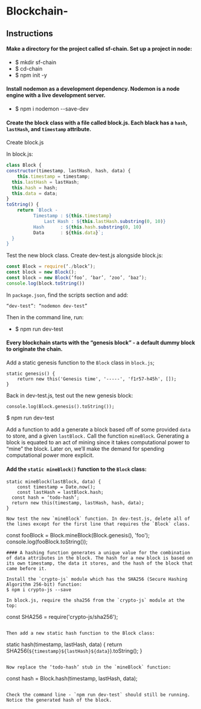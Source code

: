 # Blockchain-

## Instructions
#### Make a directory for the project called sf-chain. Set up a project in node:
* $ mkdir sf-chain
* $ cd-chain
* $ npm init -y

#### Install nodemon as a development dependency. Nodemon is a node engine with a live development server.
* $ npm i nodemon --save-dev

#### Create the block class with a file called block.js. Each black has a `hash`, `lastHash`, and `timestamp` attribute.
Create block.js

In block.js: 
```javascript
class Block {
constructor(timestamp, lastHash, hash, data) {
	this.timestamp = timestamp;
  this.lastHash = lastHash;
  this.hash = hash;
  this.data = data;
}
toString() {
	return `Block -
          Timestamp : ${this.timestamp}
 		      Last Hash : ${this.lastHash.substring(0, 10)}
          Hash      : ${this.hash.substring(0, 10)
          Data      : ${this.data}`;
  }
}
```
Test the new block class. Create dev-test.js alongside block.js:
```javascript
const Block = require(‘./block’);
const block = new Block();
const block = new Block(‘foo’, ‘bar’, ‘zoo’, ‘baz’);
console.log(block.toString())
```
In `package.json`, find the scripts section and add:
```
“dev-test”: “nodemon dev-test”
````
Then in the command line, run:
* $ npm run dev-test

#### Every blockchain starts with the “genesis block” - a default dummy block to originate the chain.

Add a static genesis function to the `Block` class in `block.js`;
```
static genesis() {
	return new this('Genesis time', '-----', 'f1r57-h45h', []);
}
```

Back in dev-test.js, test out the new genesis block:
```
console.log(Block.genesis().toString());
```
$ npm run dev-test

Add a function to add a generate a block based off of some provided `data` to store, and a given `lastBlock.` Call the function `mineBlock`. Generating a block is equated to an act of mining since it takes computational power to “mine” the block. Later on, we’ll make the demand for spending computational power more explicit.

#### Add the `static mineBlock()` function to the `Block` class:
```
static mineBlock(lastBlock, data) {
	const timestamp = Date.now();
	const lastHash = lastBlock.hash;
  const hash = ‘todo-hash’;
  return new this(timestamp, lastHash, hash, data);
}

Now test the new `mineBlock` function. In dev-test.js, delete all of the lines except for the first line that requires the `Block` class.
```
const fooBlock = Block.mineBlock(Block.genesis(), 'foo');
console.log(fooBlock.toString());
```
#### A hashing function generates a unique value for the combination of data attributes in the block. The hash for a new block is based on its own timestamp, the data it stores, and the hash of the block that came before it.

Install the `crypto-js` module which has the SHA256 (Secure Hashing Algorithm 256-bit) function:
$ npm i crypto-js --save

In block.js, require the sha256 from the `crypto-js` module at the top:
```
const SHA256 = require('crypto-js/sha256');
```

Then add a new static hash function to the Block class:
```
static hash(timestamp, lastHash, data) {
	return SHA256(`${timestamp}${lastHash}${data}`).toString();
}
```

Now replace the ‘todo-hash’ stub in the `mineBlock` function:
```
const hash = Block.hash(timestamp, lastHash, data);
```

Check the command line - `npm run dev-test` should still be running. Notice the generated hash of the block.

